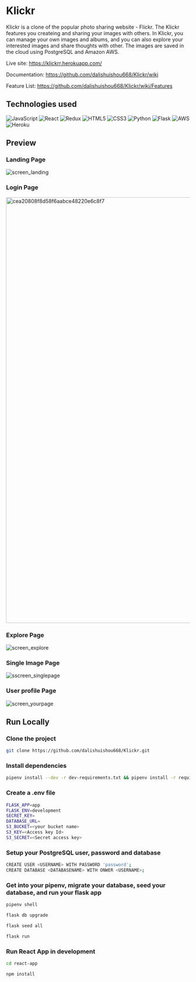# Klickr

Klickr is a clone of the popular photo sharing website - Flickr. The Klickr features you createing and sharing your images with others. In Klickr, you can manage your own images and albums, and you can also explore your interested images and share thoughts with other. The images are saved in the cloud using PostgreSQL and Amazon AWS.

Live site: https://klickrr.herokuapp.com/

Documentation: https://github.com/dalishuishou668/Klickr/wiki 

Feature List: https://github.com/dalishuishou668/Klickr/wiki/Features


## Technologies used


![JavaScript](https://img.shields.io/badge/javascript-%23323330.svg?style=for-the-badge&logo=javascript&logoColor=%23F7DF1E)
![React](https://img.shields.io/badge/react-%2320232a.svg?style=for-the-badge&logo=react&logoColor=%2361DAFB)
![Redux](https://img.shields.io/badge/redux-%23593d88.svg?style=for-the-badge&logo=redux&logoColor=white)
![HTML5](https://img.shields.io/badge/html5-%23E34F26.svg?style=for-the-badge&logo=html5&logoColor=white)
![CSS3](https://img.shields.io/badge/css3-%231572B6.svg?style=for-the-badge&logo=css3&logoColor=white)
![Python](https://img.shields.io/badge/python-3670A0?style=for-the-badge&logo=python&logoColor=ffdd54)
![Flask](https://img.shields.io/badge/flask-%23000.svg?style=for-the-badge&logo=flask&logoColor=white)
![AWS](https://img.shields.io/badge/AWS-%23FF9900.svg?style=for-the-badge&logo=amazon-aws&logoColor=white)
![Heroku](https://img.shields.io/badge/heroku-%23430098.svg?style=for-the-badge&logo=heroku&logoColor=white)

## Preview
### Landing Page
![screen_landing](https://user-images.githubusercontent.com/92266749/190917145-c73bbc68-c58f-42f0-b4a9-e0f2d9cd4aed.gif)

### Login Page
<img width="1164" alt="cea20808f8d58f6aabce48220e6c8f7" src="https://user-images.githubusercontent.com/92266749/189178750-316302b8-4be0-46ae-bac7-4ba3a60d551c.png">

### Explore Page
![screen_explore](https://user-images.githubusercontent.com/92266749/190917134-663885c6-7e4c-41b6-8b48-32d6f4852727.gif)

### Single Image Page
![sscreen_singlepage](https://user-images.githubusercontent.com/92266749/190917147-d467bef1-68e0-48d7-9945-fe1a20774462.gif)


### User profile Page
![screen_yourpage](https://user-images.githubusercontent.com/92266749/190917157-89a84abf-d720-4837-b7bb-35c7ee6a1409.gif)



## Run Locally

### Clone the project

   ```bash
   git clone https://github.com/dalishuishou668/Klickr.git
   ```

### Install dependencies

   ```bash
   pipenv install --dev -r dev-requirements.txt && pipenv install -r requirements.txt
   ```
      
### Create a .env file

   ```bash
   FLASK_APP=app
   FLASK_ENV=development
   SECRET_KEY=
   DATABASE_URL=
   S3_BUCKET=<your bucket name>
   S3_KEY=<Access key Id>
   S3_SECRET=<Secret access key>
   ```

### Setup your PostgreSQL user, password and database

   ```bash
   CREATE USER <USERNAME> WITH PASSWORD 'password';
   CREATE DATABASE <DATABASENAME> WITH ONWER <USERNAME>;
   ```

### Get into your pipenv, migrate your database, seed your database, and run your flask app

   ```bash
   pipenv shell
   ```

   ```bash
   flask db upgrade
   ```

   ```bash
   flask seed all
   ```

   ```bash
   flask run
   ```

### Run React App in development

   ```bash
   cd react-app
   ```
   
   ```bash
   npm install
   ```


